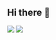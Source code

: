 ## Hi there 👋

<!--
**Blaklamb/Blaklamb** is a ✨ _special_ ✨ repository because its `README.md` (this file) appears on your GitHub profile.

Here are some ideas to get you started:

- 🔭 I’m currently working on ...
- 🌱 I’m currently learning ...
- 👯 I’m looking to collaborate on ...
- 🤔 I’m looking for help with ...
- 💬 Ask me about ...
- 📫 How to reach me: ...
- 😄 Pronouns: ...
- ⚡ Fun fact: ...
-->
![](https://media.tenor.com/-0BdmfjxVncAAAAi/teemo-league-of-legends.gif)
![](https://media.tenor.com/5zVTyDB2-3wAAAAi/league-of-legends-riot-games.gif)
